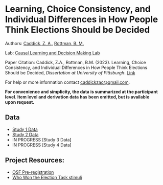 # Learning, Choice Consistency, and Individual Differences in How People Think Elections Should be Decided

Authors: [Caddick, Z. A.](https://orcid.org/0000-0002-3369-7727), [Rottman, B. M.](http://orcid.org/0000-0002-4718-3970)

Lab: [Causal Learning and Decision Making Lab](http://www.lrdc.pitt.edu/rottman/)

Paper Citation: 
Caddick, Z.A., Rottman, B.M. (2023). Learning, Choice Consistency, and Individual Differences in How People Think Elections Should be Decided, *Dissertation at University of Pittsburgh*. [Link](http://d-scholarship.pitt.edu/44049/) 

For help or more information contact [caddickzac@gmail.com](mailto:caddickzac@gmail.com). 

**For convenience and simplicity, the data is summarized at the participant level. Item level and derivation data has been omitted, but is available upon request.**

## Data
* [Study 1 Data](https://github.com/caddickzac/Dissertation-Data/tree/main/Study1)
* [Study 2 Data](https://github.com/caddickzac/Dissertation-Data/tree/main/Study2)
* IN PROGRESS [Study 3 Data]
* IN PROGRESS [Study 4 Data]


## Project Resources:
* [OSF Pre-registration](https://osf.io/n75cz/)
* [Who Won the Election Task stimuli](https://github.com/caddickzac/Who-Won-the-Election-Task/blob/main/readme.md)



